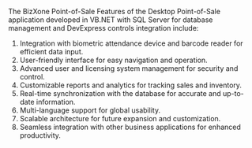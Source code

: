 The BizXone Point-of-Sale
Features of the Desktop Point-of-Sale application developed in VB.NET with SQL Server for database management and DevExpress controls integration include:

1. Integration with biometric attendance device and barcode reader for efficient data input.
2. User-friendly interface for easy navigation and operation.
3. Advanced user and licensing system management for security and control.
4. Customizable reports and analytics for tracking sales and inventory.
5. Real-time synchronization with the database for accurate and up-to-date information.
6. Multi-language support for global usability.
7. Scalable architecture for future expansion and customization.
8. Seamless integration with other business applications for enhanced productivity.
